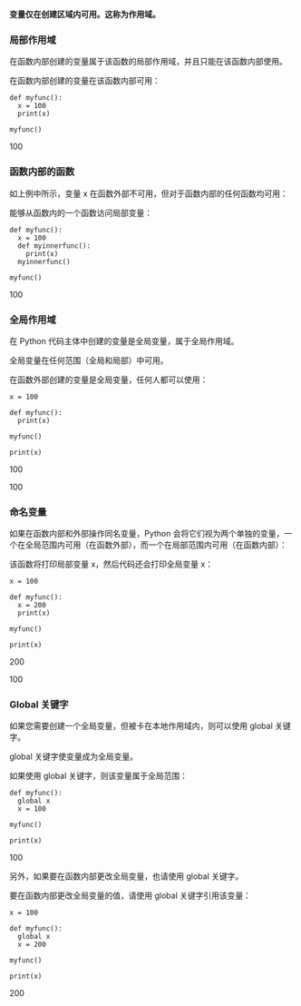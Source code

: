 **变量仅在创建区域内可用。这称为作用域。**

### 局部作用域

在函数内部创建的变量属于该函数的局部作用域，并且只能在该函数内部使用。

在函数内部创建的变量在该函数内部可用：

```
def myfunc():
  x = 100
  print(x)

myfunc()
```

100

### 函数内部的函数

如上例中所示，变量 x 在函数外部不可用，但对于函数内部的任何函数均可用：

能够从函数内的一个函数访问局部变量：

```
def myfunc():
  x = 100
  def myinnerfunc():
    print(x)
  myinnerfunc()

myfunc()
```

100

### 全局作用域

在 Python 代码主体中创建的变量是全局变量，属于全局作用域。

全局变量在任何范围（全局和局部）中可用。

在函数外部创建的变量是全局变量，任何人都可以使用：

```
x = 100

def myfunc():
  print(x)

myfunc()

print(x)
```

100

100

### 命名变量

如果在函数内部和外部操作同名变量，Python 会将它们视为两个单独的变量，一个在全局范围内可用（在函数外部），而一个在局部范围内可用（在函数内部）：

该函数将打印局部变量 x，然后代码还会打印全局变量 x：

```
x = 100

def myfunc():
  x = 200
  print(x)

myfunc()

print(x)
```

200

100

### Global 关键字

如果您需要创建一个全局变量，但被卡在本地作用域内，则可以使用 global 关键字。

global 关键字使变量成为全局变量。

如果使用 global 关键字，则该变量属于全局范围：

```
def myfunc():
  global x
  x = 100

myfunc()

print(x)
```

100

另外，如果要在函数内部更改全局变量，也请使用 global 关键字。

要在函数内部更改全局变量的值，请使用 global 关键字引用该变量：

```
x = 100

def myfunc():
  global x
  x = 200

myfunc()

print(x)
```

200
